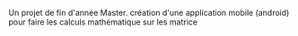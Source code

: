 Un projet de fin d'année Master.
création d'une application mobile (android) pour faire les calculs mathématique sur les matrice

